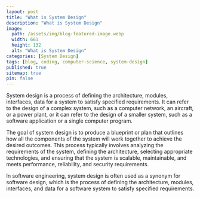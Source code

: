 ```yaml
---
layout: post
title: "What is System Design"
description: "What is System Design"
image:
  path: /assets/img/blog-featured-image.webp
  width: 661
  height: 132
  alt: "What is System Design"
categories: [System Design]
tags: [blog, coding, computer-science, system-design]
published: true
sitemap: true
pin: false
---
```


System design is a process of defining the architecture, modules, interfaces, data for a system to satisfy specified requirements. It can refer to the design of a complex system, such as a computer network, an aircraft, or a power plant, or it can refer to the design of a smaller system, such as a software application or a single computer program.

The goal of system design is to produce a blueprint or plan that outlines how all the components of the system will work together to achieve the desired outcomes. This process typically involves analyzing the requirements of the system, defining the architecture, selecting appropriate technologies, and ensuring that the system is scalable, maintainable, and meets performance, reliability, and security requirements.

In software engineering, system design is often used as a synonym for software design, which is the process of defining the architecture, modules, interfaces, and data for a software system to satisfy specified requirements.




